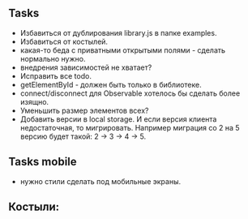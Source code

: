 ## Tasks

- Избавиться от дублирования library.js в папке examples.
- Избавиться от костылей.
- какая-то беда с приватными открытыми полями - сделать нормально нужно.
- внедрения зависимостей не хватает?
- Исправить все todo.
- getElementById - должен быть только в библиотеке.
- connect/disconnect для Observable хотелось бы сделать более изящно.
- Уменьшить размер элементов всех?
- Добавить версии в local storage. И если версия клиента недостаточная, то мигрировать.
Например миграция со 2 на 5 версию будет такой: 2 -> 3 -> 4 -> 5.

## Tasks mobile
- нужно стили сделать под мобильные экраны.

## Костыли:
